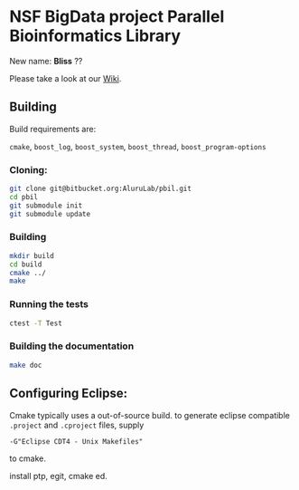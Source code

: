 # NSF BigData project Parallel Bioinformatics Library

New name: **Bliss** ??

Please take a look at our [Wiki](https://bitbucket.org/AluruLab/pbil/wiki/Home).

## Building

Build requirements are:

`cmake`, `boost_log`, `boost_system`, `boost_thread`, `boost_program-options`


### Cloning:

```sh
git clone git@bitbucket.org:AluruLab/pbil.git
cd pbil
git submodule init
git submodule update
```

### Building

```sh
mkdir build
cd build
cmake ../
make
```

### Running the tests

```sh
ctest -T Test
```

### Building the documentation

```sh
make doc
```


## Configuring Eclipse:

Cmake typically uses a out-of-source build.  to generate eclipse compatible `.project` and `.cproject` files, supply
```
-G"Eclipse CDT4 - Unix Makefiles"
```
to cmake.

install ptp, egit, cmake ed.

